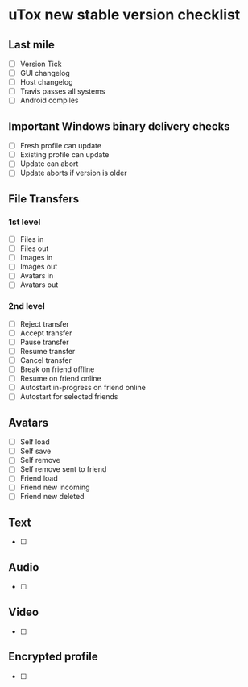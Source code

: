 # uTox new stable version checklist

## Last mile
- [ ] Version Tick
- [ ] GUI changelog
- [ ] Host changelog
- [ ] Travis passes all systems
- [ ] Android compiles

## Important Windows binary delivery checks
- [ ] Fresh profile can update
- [ ] Existing profile can update
- [ ] Update can abort
- [ ] Update aborts if version is older

## File Transfers
### 1st level
- [ ] Files in
- [ ] Files out
- [ ] Images in
- [ ] Images out
- [ ] Avatars in
- [ ] Avatars out

### 2nd level
- [ ] Reject transfer
- [ ] Accept transfer
- [ ] Pause transfer
- [ ] Resume transfer
- [ ] Cancel transfer
- [ ] Break on friend offline
- [ ] Resume on friend online
- [ ] Autostart in-progress on friend online
- [ ] Autostart for selected friends

## Avatars
- [ ] Self load
- [ ] Self save
- [ ] Self remove
- [ ] Self remove sent to friend
- [ ] Friend load
- [ ] Friend new incoming
- [ ] Friend new deleted

## Text
- [ ]

## Audio
- [ ]

## Video
- [ ]

## Encrypted profile
- [ ]

